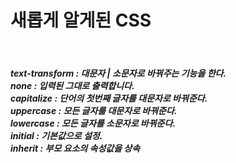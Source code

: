 <h1>새롭게 알게된 CSS</h1><br>
<h5>text-transform : 대문자 | 소문자로 바꿔주는 기능을 한다.<br>
none : 입력된 그대로 출력합니다.<br>
capitalize : 단어의 첫번째 글자를 대문자로 바꿔준다.<br>
uppercase : 모든 글자를 대문자로 바꿔준다.<br>
lowercase : 모든 글자를 소문자로 바꿔준다.<br>
initial : 기본값으로 설정.<br>
inherit : 부모 요소의 속성값을 상속<br>
</h5>
